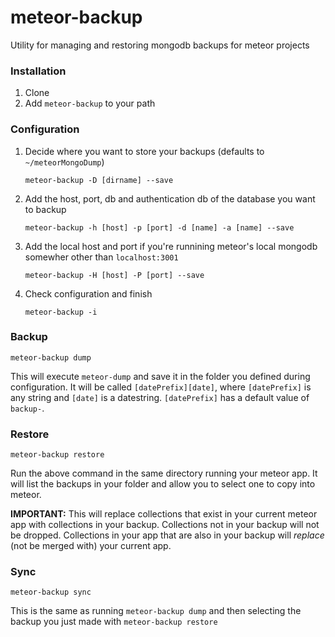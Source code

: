 # meteor-backup
Utility for managing and restoring mongodb backups for meteor projects

### Installation
1. Clone
2. Add `meteor-backup` to your path

### Configuration

1. Decide where you want to store your backups (defaults to `~/meteorMongoDump`)

    `meteor-backup -D [dirname] --save`

2. Add the host, port, db and authentication db of the database you want to backup

    `meteor-backup -h [host] -p [port] -d [name] -a [name] --save`

3. Add the local host and port if you're runnining meteor's local mongodb somewher other than `localhost:3001`

    `meteor-backup -H [host] -P [port] --save`
    
4. Check configuration and finish

    `meteor-backup -i`


### Backup

`meteor-backup dump`

This will execute `meteor-dump` and save it in the folder you defined during configuration. It will be called `[datePrefix][date]`, where `[datePrefix]` is any string and `[date]` is a datestring. `[datePrefix]` has a default value of `backup-`.

### Restore

`meteor-backup restore`

Run the above command in the same directory running your meteor app. It will list the backups in your folder and allow you to select one to copy into meteor. 

**IMPORTANT:** This will replace collections that exist in your current meteor app with collections in your backup. Collections not in your backup will not be dropped. Collections in your app that are also in your backup will *replace* (not be merged with) your current app.

### Sync

`meteor-backup sync`

This is the same as running `meteor-backup dump` and then selecting the backup you just made with `meteor-backup restore`
